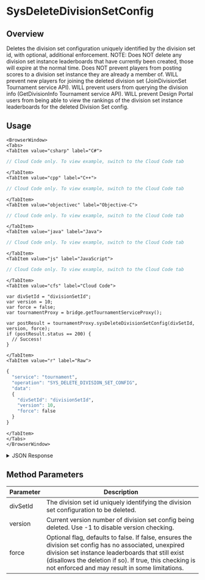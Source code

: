 # SysDeleteDivisionSetConfig
## Overview
Deletes the division set configuration uniquely identified by the division set id, with optional, additional enforcement. NOTE: Does NOT delete any division set instance leaderboards that have currently been created, those will expire at the normal time. Does NOT prevent players from posting scores to a division set instance they are already a member of. WILL prevent new players for joining the deleted division set (JoinDivisionSet Tournament service API). WILL prevent users from querying the division info (GetDivisionInfo Tournament service API). WILL prevent Design Portal users from being able to view the rankings of the division set instance leaderboards for the deleted Division Set config.

<PartialServop service_name="tournament" operation_name="SYS_DELETE_DIVISION_SET_CONFIG" />

## Usage

```mdx-code-block
<BrowserWindow>
<Tabs>
<TabItem value="csharp" label="C#">
```

```csharp
// Cloud Code only. To view example, switch to the Cloud Code tab
```

```mdx-code-block
</TabItem>
<TabItem value="cpp" label="C++">
```

```cpp
// Cloud Code only. To view example, switch to the Cloud Code tab
```

```mdx-code-block
</TabItem>
<TabItem value="objectivec" label="Objective-C">
```

```objectivec
// Cloud Code only. To view example, switch to the Cloud Code tab
```

```mdx-code-block
</TabItem>
<TabItem value="java" label="Java">
```

```java
// Cloud Code only. To view example, switch to the Cloud Code tab
```

```mdx-code-block
</TabItem>
<TabItem value="js" label="JavaScript">
```

```javascript
// Cloud Code only. To view example, switch to the Cloud Code tab
```

```mdx-code-block
</TabItem>
<TabItem value="cfs" label="Cloud Code">
```

```cfscript
var divSetId = "divisionSetId";
var version = 10;
var force = false;
var tournamentProxy = bridge.getTournamentServiceProxy();

var postResult = tournamentProxy.sysDeleteDivisionSetConfig(divSetId, version, force);
if (postResult.status == 200) {
  // Success!
}
```

```mdx-code-block
</TabItem>
<TabItem value="r" label="Raw">
```

```r
{
  "service": "tournament",
  "operation": "SYS_DELETE_DIVISION_SET_CONFIG",
  "data":
  {
    "divSetId": "divisionSetId",
    "version": 10,
    "force": false
  }
}
```

```mdx-code-block
</TabItem>
</Tabs>
</BrowserWindow>
```

<details>
<summary>JSON Response</summary>

```json
{
  "status" : 200,
  "data" : null
}
```
</details>

## Method Parameters
Parameter | Description
--------- | -----------
divSetId | The division set id uniquely identifying the division set configuration to be deleted.
version | Current version number of division set config being deleted. Use -1 to disable version checking.
force | Optional flag, defaults to false. If false, ensures the division set config has no associated, unexpired division set instance leaderboards that still exist (disallows the deletion if so). If true, this checking is not enforced and may result in some limitations.


